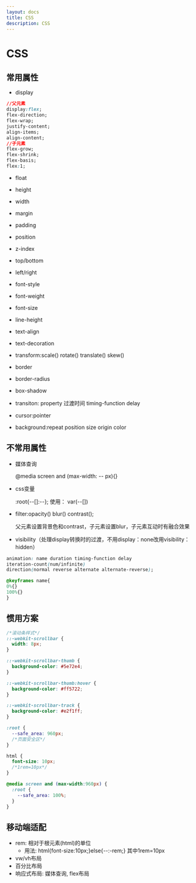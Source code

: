 ```yaml
---
layout: docs
title: CSS
description: CSS
---
```


# CSS

## 常用属性

- display

```css
//父元素
display:flex;
flex-direction;
flex-wrap;
justify-content;
align-items;
align-content;
//子元素
flex-grow;
flex-shrink;
flex-basis;
flex:1;
```

- float

- height

- width

- margin

- padding

- position

- z-index

- top/bottom

- left/right

- font-style

- font-weight

- font-size

- line-height

- text-align

- text-decoration

- transform:scale() rotate() translate() skew()

- border

- border-radius

- box-shadow

- transiton: property 过渡时间 timing-function delay

- cursor:pointer

- background:repeat position size origin color

## 不常用属性

- 媒体查询

  @media  screen and (max-width: -- px){}

- css变量

  :root{--[]:--}; 使用： var(--[])

- filter:opacity() blur() contrast();

  父元素设置背景色和contrast，子元素设置blur，子元素互动时有融合效果

- visibility（处理display转换时的过渡，不用display：none改用visibility：hidden）

```css
animation: name duration timing-function delay
iteration-count(num/infinite)
direction(normal reverse alternate alternate-reverse);

@keyframes name{
0%{}
100%{}
}
```

## 惯用方案

```css
/*滚动条样式*/
::-webkit-scrollbar {
  width: 8px;
}

::-webkit-scrollbar-thumb {
  background-color: #5e72e4;
}

::-webkit-scrollbar-thumb:hover {
  background-color: #ff5722;
}

::-webkit-scrollbar-track {
  background-color: #e2f1ff;
}

:root {
  --safe_area: 960px;
  /*页面安全区*/
}

html {
  font-size: 10px;
  /*1rem=10px*/
}

@media screen and (max-width:960px) {
  :root {
    --safe_area: 100%;
  }
}
```
## 移动端适配

- rem: 相对于根元素(html)的单位
   - 用法: html{font-size:10px;}else{--:-rem;} 其中1rem=10px
- vw/vh布局
- 百分比布局
- 响应式布局: 媒体查询, flex布局
